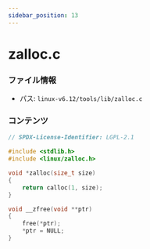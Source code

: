 ```yaml
---
sidebar_position: 13
---
```

# zalloc.c

### ファイル情報

- パス: `linux-v6.12/tools/lib/zalloc.c`

### コンテンツ

```c
// SPDX-License-Identifier: LGPL-2.1

#include <stdlib.h>
#include <linux/zalloc.h>

void *zalloc(size_t size)
{
	return calloc(1, size);
}

void __zfree(void **ptr)
{
	free(*ptr);
	*ptr = NULL;
}

```
